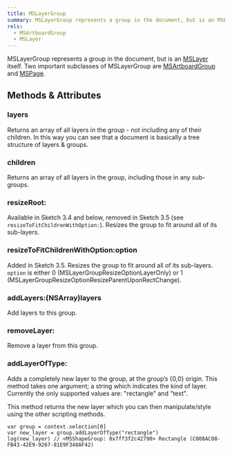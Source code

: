 ```yaml
---
title: MSLayerGroup
summary: MSLayerGroup represents a group in the document, but is an MSLayer itself. Two important subclasses of MSLayerGroup are MSArtboardGroup and MSPage.
rels:
  - MSArtboardGroup
  - MSLayer
---
```


MSLayerGroup represents a group in the document, but is an [MSLayer](/reference/class/MSLayer/) itself. Two important subclasses of MSLayerGroup are [MSArtboardGroup](/reference/class/MSArtboardGroup/) and [MSPage](/reference/class/MSPage/).

## Methods & Attributes

### layers

Returns an array of all layers in the group - not including any of their children. In this way you can see that a document is basically a tree structure of layers & groups.

### children

Returns an array of all layers in the group, including those in any sub-groups.

### resizeRoot:

Available in Sketch 3.4 and below, removed in Sketch 3.5 (see `resizeToFitChildrenWithOption:`). Resizes the group to fit around all of its sub-layers.

### resizeToFitChildrenWithOption:option

Added in Sketch 3.5. Resizes the group to fit around all of its sub-layers. `option` is either 0 (MSLayerGroupResizeOptionLayerOnly) or 1 (MSLayerGroupResizeOptionResizeParentUponRectChange).

### addLayers:(NSArray)layers

Add layers to this group.

### removeLayer:

Remove a layer from this group.

### addLayerOfType:

Adds a completely new layer to the group, at the group’s {0,0} origin. This method takes one argument; a string which indicates the kind of layer. Currently the only supported values are: "rectangle" and "text".

This method returns the new layer which you can then manipulate/style using the other scripting methods.

```
var group = context.selection[0]
var new_layer = group.addLayerOfType("rectangle")
log(new_layer) // <MSShapeGroup: 0x7ff3f2c42790> Rectangle (C008AC08-FB43-42E9-9267-81E9F348AF42)
```
